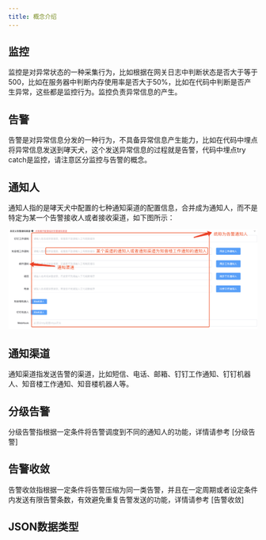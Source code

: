 ```yaml
---
title: 概念介绍
---
```


## 监控

监控是对异常状态的一种采集行为，比如根据在网关日志中判断状态是否大于等于500，比如在服务器中判断内存使用率是否大于50%，比如在代码中判断是否产生异常，这些都是监控行为。监控负责异常信息的产生。


## 告警

告警是对异常信息分发的一种行为，不具备异常信息产生能力，比如在代码中埋点将异常信息发送到哮天犬，这个发送异常信息的过程就是告警，代码中埋点try catch是监控，请注意区分监控与告警的概念。


## 通知人

通知人指的是哮天犬中配置的七种通知渠道的配置信息，合并成为通知人，而不是特定为某一个告警接收人或者接收渠道，如下图所示：

![图 12](../../images/68858464fdce92f6454a58c11e3d08327680791733779c43ca6415b257082daa.png)  


## 通知渠道

通知渠道指发送告警的渠道，比如短信、电话、邮箱、钉钉工作通知、钉钉机器人、知音楼工作通知、知音楼机器人等。


## 分级告警

分级告警指根据一定条件将告警调度到不同的通知人的功能，详情请参考 [分级告警]


## 告警收敛

告警收敛指根据一定条件将告警压缩为同一类告警，并且在一定周期或者设定条件内发送有限告警条数，有效避免重复告警发送的功能，详情请参考 [告警收敛]


## JSON数据类型
